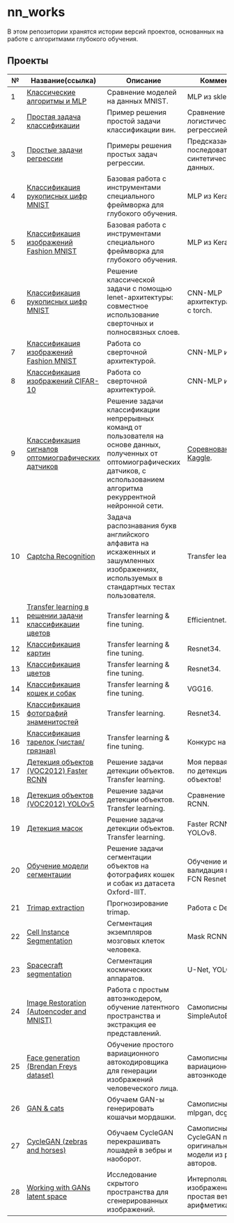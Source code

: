 # nn_works

В этом репозитории хранятся истории версий проектов, основанных на работе с алгоритмами глубокого обучения.

## Проекты

|№|Название(ссылка)|Описание|Комментарий|
|-|-|-|-|
|1|[Классические алгоритмы и MLP](https://github.com/khav-i/nn_works/blob/master/Classical%20algorithms%20vs%20MLP%20(on%20MNIST%20data)/README.md)|Сравнение моделей на данных MNIST.|MLP из sklearn.|
|2|[Простая задача классификации](https://github.com/khav-i/nn_works/blob/master/Wine%20classification/README.md)|Пример решения простой задачи классификации вин.|Сравнение с логистической регрессией.|
|3|[Простые задачи регрессии](https://github.com/khav-i/nn_works/blob/master/Regression%20task%20for%20nn/README.md)|Примеры решения простых задач регрессии.|Предсказание последовательностей синтетических данных.|
|4|[Классификация рукописных цифр MNIST](https://github.com/khav-i/nn_works/blob/master/Keras%20MLP%20(MNIST%20classification)/README.md)|Базовая работа с инструментами специального фреймворка для глубокого обучения.|MLP из Keras.|
|5|[Классификация изображений Fashion MNIST](https://github.com/khav-i/nn_works/blob/master/Keras%20MLP%20(Fashion%20MNIST%20classification)/README.md)|Базовая работа с инструментами специального фреймворка для глубокого обучения.|MLP из Keras.|
|6|[Классификация рукописных цифр MNIST](https://github.com/khav-i/nn_works/blob/master/Torch%20CNN%20(MNIST%20classification)/README.md)|Решение классической задачи с помощью lenet-архитектуры: совместное использование сверточных и полносвязных слоев.|CNN-MLP архитектура, работа с torch.|
|7|[Классификация изображений Fashion MNIST](https://github.com/khav-i/nn_works/blob/master/Keras%20CNN%20(Fashion%20MNIST%20classification)/README.md)|Работа со сверточной архитектурой.|CNN-MLP из Keras.|
|8|[Классификация изображений CIFAR-10](https://github.com/khav-i/nn_works/blob/master/Keras%20CNN%20(CIFAR-10)/README.md)|Работа со сверточной архитектурой.|CNN-MLP из Keras.|
|9|[Классификация сигналов оптомиографических датчиков](https://github.com/khav-i/nn_works/blob/master/Motorica%20SkillFactory%20internship%20test%20task%202023-12/README.md)|Решение задачи классификации непрерывных команд от пользователя на основе данных, полученных от оптомиографических датчиков, с использованием алгоритма рекуррентной нейронной сети.|[Соревнование Kaggle](https://www.kaggle.com/competitions/motorica-skillfactory-internship-test-task-2023-12).|
|10|[Captcha Recognition](https://github.com/khav-i/nn_works/blob/master/Captcha%20Recognition/README.md)|Задача распознавания букв английского алфавита на искаженных и зашумленных изображениях, используемых в стандартных тестах пользователя.|Transfer learning.|
|11|[Transfer learning в решении задачи классификации цветов](https://github.com/khav-i/nn_works/blob/master/Flowers%20classification/README.md)|Transfer learning & fine tuning.|Efficientnet.|
|12|[Классификация картин](https://github.com/khav-i/nn_works/blob/master/Paintings%20classification/README.md)|Transfer learning & fine tuning.|Resnet34.|
|13|[Классификация цветов](https://github.com/khav-i/nn_works/blob/master/Flowers%20classification%20(5%20classes)/README.md)|Transfer learning & fine tuning.|Resnet34.|
|14|[Классификация кошек и собак](https://github.com/khav-i/nn_works/blob/master/Cat%26Dog%20classification/README.md)|Transfer learning & fine tuning.|VGG16.|
|15|[Классификация фотографий знаменитостей](https://github.com/khav-i/nn_works/blob/master/Celebrity%20photos%20classification/README.md)|Transfer learning.|Resnet34.|
|16|[Классификация тарелок (чистая/грязная)](https://github.com/khav-i/nn_works/blob/master/Cleaned%20vs%20Dirty%20(Plate%20classification)/README.md)|Transfer learning & fine tuning.|Конкурс на Kaggle.|
|17|[Детекция объектов (VOC2012) Faster RCNN](https://github.com/khav-i/nn_works/blob/master/Object%20detection%20VOC2012%20(Faster%20RCNN)/README.md)|Решение задачи детекции объектов. Transfer learning.|Моя первая работа по детекции объектов!|
|18|[Детекция объектов (VOC2012) YOLOv5](https://github.com/khav-i/nn_works/blob/master/Object%20detection%20VOC2012%20(YOLOv5)/README.md)|Решение задачи детекции объектов. Transfer learning.|Сравнение с Faster RCNN.|
|19|[Детекция масок](https://github.com/khav-i/nn_works/blob/master/Face%20Mask%20Detection/README.md)|Решение задачи детекции объектов. Transfer learning.|Faster RCNN, YOLOv8.|
|20|[Обучение модели сегментации](https://github.com/khav-i/nn_works/blob/master/Cat%26Dog%20segmentation/README.md)|Решение задачи сегментации объектов на фотографиях кошек и собак из датасета Oxford-IIIT.|Обучение и валидация модели FCN Resnet50.|
|21|[Trimap extraction](https://github.com/khav-i/nn_works/blob/master/Trimap%20extraction/README.md)|Прогнозирование trimap.|Работа с DeepLabV3.|
|22|[Cell Instance Segmentation](https://github.com/khav-i/nn_works/blob/master/Cell%20Instance%20Segmentation/README.md)|Сегментация экземпляров мозговых клеток человека.|Mask RCNN.|
|23|[Spacecraft segmentation](https://github.com/khav-i/nn_works/blob/master/Spacecraft%20segmentation/README.md)|Сегментация космических аппаратов.|U-Net, YOLOv8.|
|24|[Image Restoration (Autoencoder and MNIST)](https://github.com/khav-i/nn_works/blob/master/Image%20Restoration%20(Autoencoder%20and%20MNIST)/README.md)|Работа с простым автоэнкодером, обучение латентного пространства и экстракция ее представлений.|Самописный SimpleAutoEncoder.|
|25|[Face generation (Brendan Freys dataset)](https://github.com/khav-i/nn_works/blob/master/Face%20generation%20(Brendan%20Freys%20dataset)/README.md)|Обучение простого вариационного автокодировщика для генерации изображений человеческого лица.|Самописный вариационный автоэнкодер.|
|26|[GAN & cats](https://github.com/khav-i/nn_works/tree/master/Cats%20generation)|Обучаем GAN-ы генерировать кошачьи мордашки.|Самописные GAN-ы: mlpgan, dcgan, wgan.|
|27|[CycleGAN (zebras and horses)](https://github.com/khav-i/nn_works/blob/master/CycleGAN%20(zebras%20and%20horses)/README.md)|Обучаем CycleGAN перекрашивать лошадей в зебры и наоборот.|Самописный CycleGAN против оригинальной модели из репы авторов.|
|28|[Working with GANs latent space](https://github.com/khav-i/nn_works/blob/master/Working%20with%20GANs%20latent%20space/README.md)|Исследование скрытого пространства для сгенерированных изображений.|Интерполяция между изображениями и простая веткорная арифметика.|
